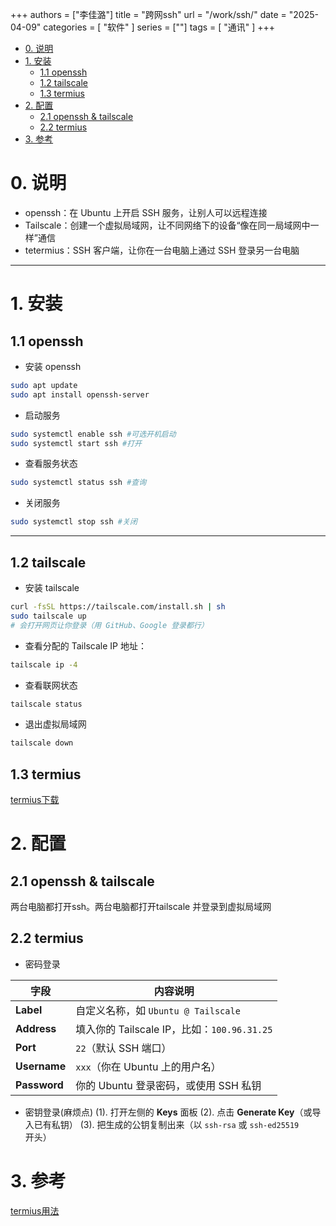 +++
authors = ["李佳潞"]
title = "跨网ssh"
url = "/work/ssh/"
date = "2025-04-09"
categories = [
    "软件"
]
series = [""]
tags = [
    "通讯"
]
+++
- [0. 说明](#0-说明)
- [1. 安装](#1-安装)
  - [1.1 openssh](#11-openssh)
  - [1.2 tailscale](#12-tailscale)
  - [1.3 termius](#13-termius)
- [2. 配置](#2-配置)
  - [2.1 openssh \& tailscale](#21-openssh--tailscale)
  - [2.2 termius](#22-termius)
- [3. 参考](#3-参考)

# 0. 说明
- openssh：在 Ubuntu 上开启 SSH 服务，让别人可以远程连接
- Tailscale：创建一个虚拟局域网，让不同网络下的设备“像在同一局域网中一样”通信
- tetermius：SSH 客户端，让你在一台电脑上通过 SSH 登录另一台电脑

---

# 1. 安装

## 1.1 openssh

- 安装 openssh
```bash
sudo apt update
sudo apt install openssh-server
```
- 启动服务
```bash
sudo systemctl enable ssh #可选开机启动
sudo systemctl start ssh #打开
```
- 查看服务状态
```bash
sudo systemctl status ssh #查询
```
- 关闭服务
```bash
sudo systemctl stop ssh #关闭
```

---

## 1.2 tailscale

- 安装 tailscale
```bash
curl -fsSL https://tailscale.com/install.sh | sh
sudo tailscale up
# 会打开网页让你登录（用 GitHub、Google 登录都行）
```
- 查看分配的 Tailscale IP 地址：
```bash
tailscale ip -4
```
- 查看联网状态
```bash
tailscale status
```
- 退出虚拟局域网
```bash
tailscale down
```

## 1.3 termius

[termius下载](https://termius.com/download/linux
)

# 2. 配置
## 2.1 openssh & tailscale
两台电脑都打开ssh。两台电脑都打开tailscale 并登录到虚拟局域网
## 2.2 termius

- 密码登录

| 字段     | 内容说明                                       |
|----------|------------------------------------------------|
| **Label**    | 自定义名称，如 `Ubuntu @ Tailscale`           |
| **Address**  | 填入你的 Tailscale IP，比如：`100.96.31.25`   |
| **Port**     | `22`（默认 SSH 端口）                        |
| **Username** | `xxx`（你在 Ubuntu 上的用户名）         |
| **Password** | 你的 Ubuntu 登录密码，或使用 SSH 私钥         |

- 密钥登录(麻烦点)
(1). 打开左侧的 **Keys** 面板
(2). 点击 **Generate Key**（或导入已有私钥）
(3). 把生成的公钥复制出来（以 `ssh-rsa` 或 `ssh-ed25519` 开头）




# 3. 参考

[termius用法](https://www.bilibili.com/video/BV15b4y1G7CY/?spm_id_from=333.337.search-card.all.click&vd_source=34566f6bf61eef87a4c23e5b6880d7a6)

